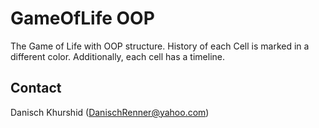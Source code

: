 # GameOfLife OOP
The Game of Life with OOP structure. History of each Cell is marked in a different color. Additionally, each cell has a timeline.
## Contact
Danisch Khurshid (DanischRenner@yahoo.com)




